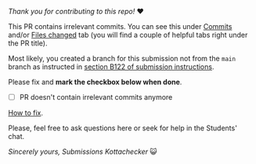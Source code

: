 _Thank you for contributing to this repo!_ ❤️️

This PR contains irrelevant commits. You can see this under [Commits](./commits) and/or [Files changed](./files) tab (you will find a couple of helpful tabs right under the PR title).

Most likely, you created a branch for this submission not from the `main` branch as instructed in [section B122 of submission instructions](https://github.com/kottans/frontend-2022-homeworks#b1-%D0%B2%D1%96%D0%B4%D0%BF%D1%80%D0%B0%D0%B2%D0%BA%D0%B0-%D0%BA%D0%BE%D0%B4%D1%83-%D0%BD%D0%BE%D0%B2%D0%BE%D0%B3%D0%BE-%D0%B7%D0%B0%D0%B2%D0%B4%D0%B0%D0%BD%D0%BD%D1%8F-app).

Please fix and **mark the checkbox below when done**.

- [ ] PR doesn't contain irrelevant commits anymore

[How to fix](https://gist.github.com/OleksiyRudenko/8b3ddb664308de0634b53c525e551d8b).

Please, feel free to ask questions here or seek for help in the Students' chat.

_Sincerely yours,_
_Submissions Kottachecker_ 😺
